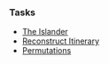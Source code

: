 ### Tasks
* [The Islander](https://www.hackerrank.com/contests/sda-hw-13-2022/challenges/islander/problem)
* [Reconstruct Itinerary](https://leetcode.com/problems/reconstruct-itinerary/submissions/1535920251/)
* [Permutations](https://leetcode.com/problems/permutations/)
